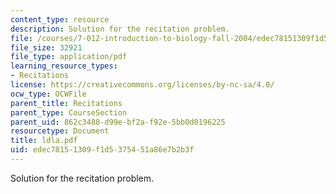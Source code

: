 ```yaml
---
content_type: resource
description: Solution for the recitation problem.
file: /courses/7-012-introduction-to-biology-fall-2004/edec78151309f1d5375451a86e7b2b3f_ldla.pdf
file_size: 32921
file_type: application/pdf
learning_resource_types:
- Recitations
license: https://creativecommons.org/licenses/by-nc-sa/4.0/
ocw_type: OCWFile
parent_title: Recitations
parent_type: CourseSection
parent_uid: 862c3488-d99e-bf2a-f92e-5bb0d0196225
resourcetype: Document
title: ldla.pdf
uid: edec7815-1309-f1d5-3754-51a86e7b2b3f
---
```

Solution for the recitation problem.